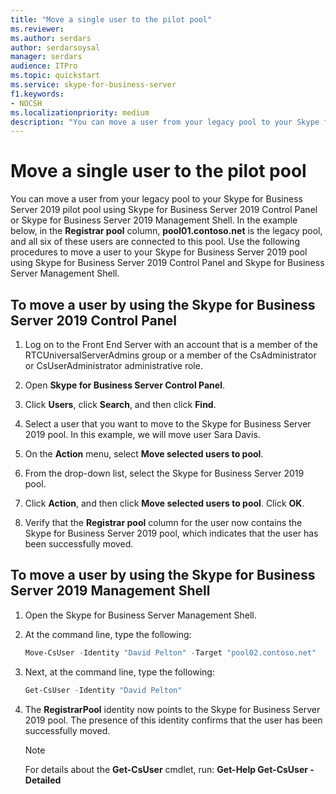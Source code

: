 ```yaml
---
title: "Move a single user to the pilot pool"
ms.reviewer: 
ms.author: serdars
author: serdarsoysal
manager: serdars
audience: ITPro
ms.topic: quickstart
ms.service: skype-for-business-server
f1.keywords:
- NOCSH
ms.localizationpriority: medium
description: "You can move a user from your legacy pool to your Skype for Business Server 2019 pilot pool using Skype for Business Server 2019 Control Panel or Skype for Business Server 2019 Management Shell. In the example below, in the Registrar pool column, pool01.contoso.net is the legacy pool, and all six of these users are connected to this pool. Use the following procedures to move a user to your Skype for Business Server 2019 pool using Skype for Business Server 2019 Control Panel and Skype for Business Server Management Shell."
---
```


# Move a single user to the pilot pool

You can move a user from your legacy pool to your Skype for Business Server 2019 pilot pool using Skype for Business Server 2019 Control Panel or Skype for Business Server 2019 Management Shell. In the example below, in the **Registrar pool** column, **pool01.contoso.net** is the legacy pool, and all six of these users are connected to this pool. Use the following procedures to move a user to your Skype for Business Server 2019 pool using Skype for Business Server 2019 Control Panel and Skype for Business Server Management Shell. 
  
## To move a user by using the Skype for Business Server 2019 Control Panel
  
1. Log on to the Front End Server with an account that is a member of the RTCUniversalServerAdmins group or a member of the CsAdministrator or CsUserAdministrator administrative role.
    
2. Open **Skype for Business Server Control Panel**.
    
3. Click **Users**, click **Search**, and then click **Find**.
    
4. Select a user that you want to move to the Skype for Business Server 2019 pool. In this example, we will move user Sara Davis.
    
5. On the **Action** menu, select **Move selected users to pool**.
    
6. From the drop-down list, select the Skype for Business Server 2019 pool.
    
7. Click **Action**, and then click **Move selected users to pool**. Click **OK**.
  
8. Verify that the **Registrar pool** column for the user now contains the Skype for Business Server 2019 pool, which indicates that the user has been successfully moved. 
    
## To move a user by using the Skype for Business Server 2019 Management Shell

1. Open the Skype for Business Server Management Shell.
    
2. At the command line, type the following: 
    
   ```PowerShell
   Move-CsUser -Identity "David Pelton" -Target "pool02.contoso.net"
   ```

3. Next, at the command line, type the following: 
    
   ```PowerShell
   Get-CsUser -Identity "David Pelton"
   ```

4. The **RegistrarPool** identity now points to the Skype for Business Server 2019 pool. The presence of this identity confirms that the user has been successfully moved. 

    > [!NOTE]
    > For details about the **Get-CsUser** cmdlet, run: **Get-Help Get-CsUser -Detailed**
  

